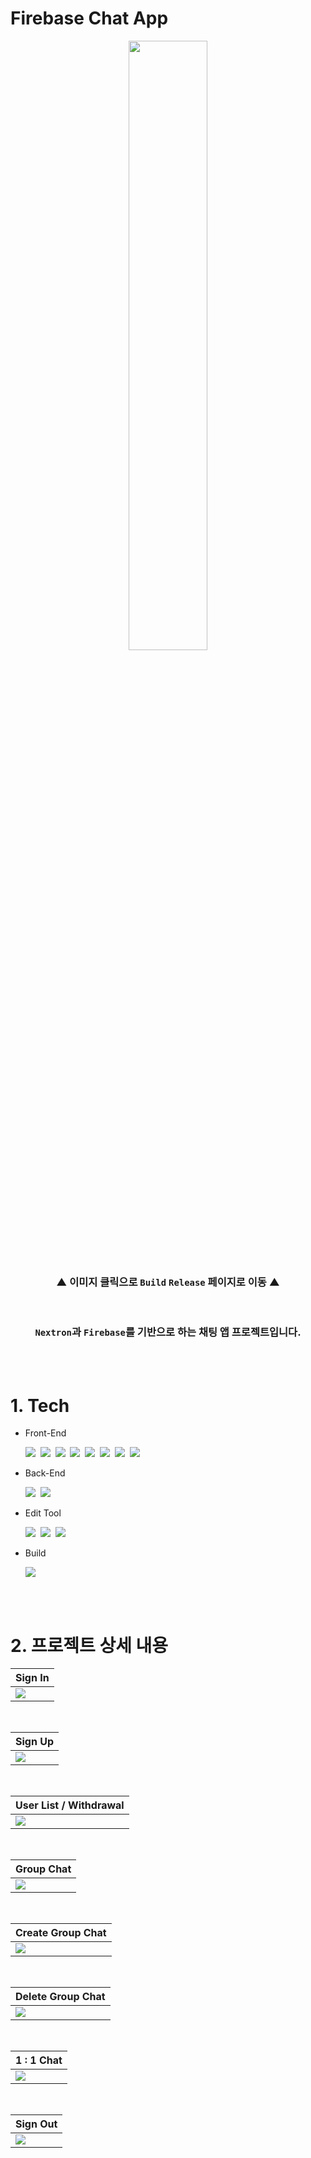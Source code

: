 <!-- # 1. Build / Usage

<details>

<summary><i><b>환경 세팅</b></i></summary>

<br>

```
# 최신 버전으로 업데이트

npm install -g npm
# npm 버전 : 9.3.1 (Latest Release)
```

  <br>

```
# Node.js LTS 버전 설치 링크

https://nodejs.org/dist/v18.13.0/node-v18.13.0-x64.msi
# Node.js 버전 : v18.13.0 (LTS)
```

  <br>

```
# Dependencies 설치

# 순서에 맞춰서 진행

# 1. Clone한 프로젝트의 폴더로 이동
$ cd firebase_chat_site

# 2. npm을 통한 패키지 설치
$ npm install # or npm i
```

</details>

<br>

<details>

<summary><i><b>사용</b></i></summary>

<br>

```
# 3. 서버 실행 (http://localhost:8888)
$ npm start # or npm run dev
```

</details>

<br>

## <b>or</b>

  <br>

### `Releases`를 통한 `exe` 파일 다운 후, 설치를 통해 앱 사용이 가능합니다! -->

# Firebase Chat App

<div align='center'>
<a href='https://github.com/HyungJinHan/firebase_chat_site/releases/tag/exe'>
<img width='50%' src="./renderer/public/images/firebaseChat.svg">
</a>

<br>

### ▲ 이미지 클릭으로 `Build` `Release` 페이지로 이동 ▲

</div>

<br>

<div align='center'>

### `Nextron`과 `Firebase`를 기반으로 하는 채팅 앱 프로젝트입니다.

</div>

<br><br>

# 1. Tech

- Front-End
  <br>

  <img src="https://img.shields.io/badge/HTML5-E34F26?style=for-the-badge&logo=HTML5&logoColor=white">&nbsp;
  <img src="https://img.shields.io/badge/CSS3-1572B6?style=for-the-badge&logo=CSS3&logoColor=white">&nbsp;
  <img src="https://img.shields.io/badge/JavaScript-F7DF1E?style=for-the-badge&logo=JavaScript&logoColor=424242">&nbsp;
  <img src="https://img.shields.io/badge/React-61DAFB?style=for-the-badge&logo=React&logoColor=black">&nbsp;
  <img src="https://img.shields.io/badge/TypeScript-3178C6?style=for-the-badge&logo=TypeScript&logoColor=white">&nbsp;
  <img src="https://img.shields.io/badge/Electron-47848F?style=for-the-badge&logo=Electron&logoColor=white">&nbsp;
  <img src="https://img.shields.io/badge/Next.js-000000?style=for-the-badge&logo=Next.js&logoColor=white">&nbsp;
  <img src="https://img.shields.io/badge/Ant Design-0170FE?style=for-the-badge&logo=Ant Design&logoColor=white">

- Back-End
  <br>

  <img src="https://img.shields.io/badge/Firebase-FFCA28?style=for-the-badge&logo=Firebase&logoColor=black">&nbsp;
  <img src="https://img.shields.io/badge/Node.js-339933?style=for-the-badge&logo=Node.js&logoColor=white">

- Edit Tool
  <br>

  <img src="https://img.shields.io/badge/Visual Studio Code-007ACC?style=for-the-badge&logo=Visual Studio Code&logoColor=white">&nbsp;
  <img src="https://img.shields.io/badge/Git-F05032?style=for-the-badge&logo=Git&logoColor=white">&nbsp;
  <img src="https://img.shields.io/badge/GitHub-181717?style=for-the-badge&logo=GitHub&logoColor=white">

- Build
  <br>

  <img src="https://img.shields.io/badge/electron builder-47848F?style=for-the-badge&logo=Electron&logoColor=white">

<br><br>

# 2. 프로젝트 상세 내용

<div align='center'>

| Sign In                                         |
| ----------------------------------------------- |
| <img src="./renderer/public/images/signin.gif"> |

<br>

| Sign Up                                         |
| ----------------------------------------------- |
| <img src="./renderer/public/images/signup.gif"> |

<br>

| User List / Withdrawal                                         |
| -------------------------------------------------------------- |
| <img src="./renderer/public/images/userListDeleteAccount.gif"> |

<br>

| Group Chat                                         |
| -------------------------------------------------- |
| <img src="./renderer/public/images/groupChat.gif"> |

<br>

| Create Group Chat                                        |
| -------------------------------------------------------- |
| <img src="./renderer/public/images/createGroupChat.gif"> |

<br>

| Delete Group Chat                                        |
| -------------------------------------------------------- |
| <img src="./renderer/public/images/deleteGroupChat.gif"> |

<br>

| 1 : 1 Chat                                           |
| ---------------------------------------------------- |
| <img src="./renderer/public/images/privateChat.gif"> |

<br>

| Sign Out                                        |
| ----------------------------------------------- |
| <img src="./renderer/public/images/logout.gif"> |

</div>
